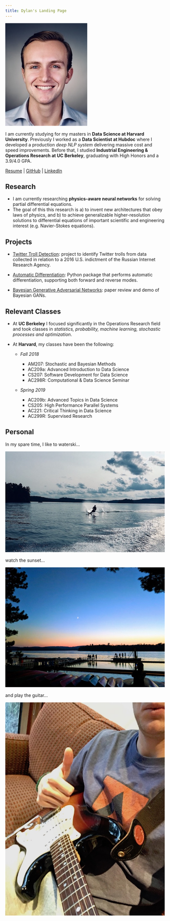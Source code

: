 ```yaml
---
title: Dylan's Landing Page
---
```


![headshot](pics/headshot.jpg)

I am currently studying for my masters in **Data Science at Harvard University**.
Previously I worked as a **Data Scientist at Hubdoc** where I developed a production
*deep NLP system* delivering massive cost and speed improvements. Before that, I
studied **Industrial Engineering & Operations Research at UC Berkeley**, graduating
with High Honors and a 3.9/4.0 GPA.

<a href="http://dylanrandle.github.io/resume.pdf">Resume</a> | [GitHub](https://github.com/dylanrandle) | [LinkedIn](https://linkedin.com/in/dylanrandle/)

## Research

- I am currently researching **physics-aware neural networks** for solving partial differential equations.
- The goal of this this research is a) to invent new architectures that obey laws of physics, and b) to
achieve generalizable higher-resolution solutions to differential equations of important scientific and
engineering interest (e.g. Navier-Stokes equations).

## Projects

- [Twitter Troll Detection](https://dylanrandle.github.io/troll_classification): project to identify Twitter
trolls from data collected in relation to a 2016 U.S. indictment of the Russian Internet Research Agency.

- [Automatic Differentiation](https://github.com/dylanrandle/autograd): Python package that performs automatic
differentiation, supporting both forward and reverse modes.

- [Bayesian Generative Adversarial Networks](https://dylanrandle.github.io/bayesgan.html): paper review and
demo of Bayesian GANs.

## Relevant Classes

- At **UC Berkeley** I focused significantly in the Operations Research field and took classes in *statistics,
probability, machine learning, stochastic processes and optimization*.

- At **Harvard**, my classes have been the following:

  - *Fall 2018*

    - AM207: Stochastic and Bayesian Methods
    - AC209a: Advanced Introduction to Data Science
    - CS207: Software Development for Data Science
    - AC298R: Computational & Data Science Seminar

  - *Spring 2019*

    - AC209b: Advanced Topics in Data Science
    - CS205: High Performance Parallel Systems
    - AC221: Critical Thinking in Data Science
    - AC299R: Supervised Research


## Personal

In my spare time, I like to waterski...

![waterski](pics/waterski.jpg)

watch the sunset...

![camp](pics/camp.jpg)

and play the guitar...

![guitar](pics/electric.jpeg)
